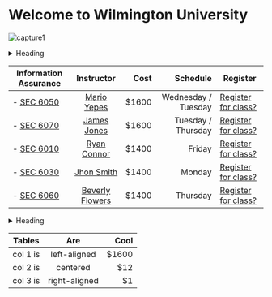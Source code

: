 # Welcome to Wilmington University

![capture1](https://user-images.githubusercontent.com/44885441/48521130-2ff67780-e841-11e8-8efa-807518dbd66f.PNG)



<details>
<summary>Heading</summary>
<ul>
<li> THIS ARE THE CLASSES </li>
<ul>

<li> INFORMATION ASSURANCE </li>
</ul>
<li> THIS IS WHERE I WILL PUT DECSRIPTION</li>
</ul>
</details>

|  Information Assurance     | Instructor                 | Cost                       | Schedule                 | Register
| -------------------------- |:--------------------------:| --------------------------:|--------------------------:|-----------------
| - [SEC 6050](http://www.wilmu.edu/courses/syllabipdf/SEC6050.pdf)             | [Mario Yepes](https://www.linkedin.com/in/mario-j-yepes-51092b33/)                | $1600                      |Wednesday / Tuesday       | [Register for class?](https://github.com/cezenekwe/Agileteam/blob/master/confirmation%20test%20file)
| - [SEC 6070](http://www.wilmu.edu/courses/syllabipdf/SEC6070.pdf)                 | [James Jones](https://www.linkedin.com/in/james-jones-809b572/)              | $1600                      |Tuesday / Thursday        |[Register for class?](https://github.com/cezenekwe/Agileteam/blob/master/confirmation%20test%20file)
| - [SEC 6010](http://www.wilmu.edu/courses/syllabipdf/SEC6010.pdf)                 | [Ryan Connor](https://www.linkedin.com/in/ryan-connor-18216598/)                | $1400                      |Friday                    |[Register for class?](https://github.com/cezenekwe/Agileteam/blob/master/confirmation%20test%20file)
| - [SEC 6030](http://www.wilmu.edu/courses/syllabipdf/SEC6030.pdf)                 | [Jhon Smith](https://www.linkedin.com/in/jhon-smith-058211167/)                | $1400                      |Monday                    |[Register for class?](https://github.com/cezenekwe/Agileteam/blob/master/confirmation%20test%20file)
| - [SEC 6060](http://www.wilmu.edu/courses/syllabipdf/SEC6060.pdf)                | [Beverly Flowers](https://www.linkedin.com/in/beverly-maier-559288121/)            | $1400                      |Thursday                  |[Register for class?](https://github.com/cezenekwe/Agileteam/blob/master/confirmation%20test%20file)

<details>
<summary>Heading</summary>
<ul>
<li> THIS ARE THE CLASSES </li>
<ul>

<li> INFORMATION ASSURANCE</li>
</ul>
<li> THIS IS WHERE I WILL PUT DECSRIPTION</li>
</ul>
</details>

| Tables   |      Are      |  Cool |
|----------|:-------------:|------:|
| col 1 is |  left-aligned | $1600 |
| col 2 is |    centered   |   $12 |
| col 3 is | right-aligned |    $1 |

